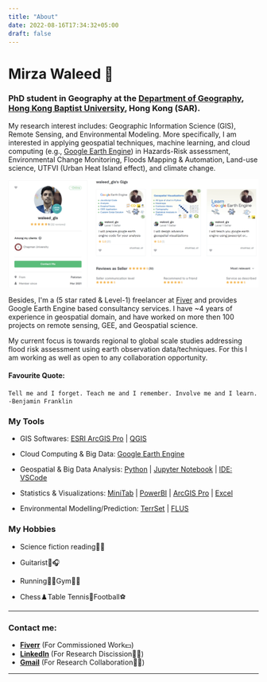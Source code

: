 ```yaml
---
title: "About"
date: 2022-08-16T17:34:32+05:00
draft: false
---
```


# Mirza Waleed 🙂

### PhD student in Geography at the [Department of Geography](https://geog.hkbu.edu.hk/), [Hong Kong Baptist University](https://www.hkbu.edu.hk/), Hong Kong (SAR).

My research interest includes: Geographic Information Science (GIS), Remote Sensing, and Environmental Modeling. More specifically, I am interested in applying geospatial techniques, machine learning, and cloud computing (e.g., [Google Earth Engine](https://earthengine.google.com/)) in Hazards-Risk assessment, Environmental Change Monitoring, Floods Mapping & Automation, Land-use science, UTFVI (Urban Heat Island effect), and climate change.

![Fiverr Profile](images/img3.png)

Besides, I'm a (5 star rated & Level-1) freelancer at [Fiver](https://www.fiverr.com/waleed_gis) and provides Google Earth Engine based consultancy services. I have ~4 years of experience in geospatial domain, and have worked on more then 100 projects on remote sensing, GEE, and Geospatial science.

My current focus is towards regional to global scale studies addressing flood risk assessment using earth observation data/techniques. For this I am working as well as open to any collaboration opportunity.

#### Favourite Quote:
```
Tell me and I forget. Teach me and I remember. Involve me and I learn. -Benjamin Franklin
```

### My Tools

- GIS Softwares: [ESRI ArcGIS Pro](https://www.esri.com/en-us/arcgis/products/arcgis-pro/overview) | [QGIS](https://qgis.org/en/site/) 

- Cloud Computing & Big Data: [Google Earth Engine](https://earthengine.google.com/)

- Geospatial & Big Data Analysis: [Python](https://docs.conda.io/en/latest/miniconda.html) | [Jupyter Notebook](https://jupyter.org/) | [IDE: VSCode](https://code.visualstudio.com/)

- Statistics & Visualizations: [MiniTab](https://www.minitab.com/en-us/) | [PowerBI](https://powerbi.microsoft.com/en-au/) | [ArcGIS Pro](https://www.esri.com/en-us/arcgis/products/arcgis-pro/overview) | [Excel](https://www.microsoft.com/en-ww/microsoft-365/excel)

- Environmental Modelling/Prediction: [TerrSet](https://clarklabs.org/terrset/) | [FLUS](https://www.geosimulation.cn/FLUS.html)

### My Hobbies

- Science fiction reading📖🔭

- Guitarist🎸🎧

- Running🏃‍♂️Gym🏋️‍♂️

- Chess♟️Table Tennis🏓Football⚽ 

---

### Contact me:
- [**Fiverr**](https://www.fiverr.com/waleed_gis) (For Commissioned Work💵)
- [**LinkedIn**](https://www.linkedin.com/in/mirzawaleed197) (For Research Discission🧑‍🔬)
- [**Gmail**](mailto:mirzawaleed197@gmail.com) (For Research Collaboration✍🏻)

---

